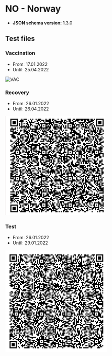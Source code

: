 # NO - Norway

* **JSON schema version**: 1.3.0

## Test files

### Vaccination
* From: 17.01.2022
* Until: 25.04.2022

![VAC](VAC.jpg)

### Recovery
* From: 26.01.2022
* Until: 26.04.2022

![REC](REC.png)

### Test
* From: 26.01.2022
* Until: 29.01.2022

![Test](TEST.png)